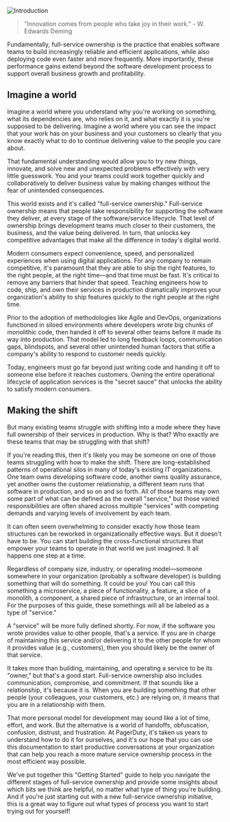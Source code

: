 ![Introduction](/assets/images/headers/FSO-Intro.png)

> "Innovation comes from people who take joy in their work." - W. Edwards Deming

Fundamentally, full-service ownership is the practice that enables software teams to build increasingly reliable and efficient applications, while also deploying code even faster and more frequently. More importantly, these performance gains extend beyond the software development process to support overall business growth and profitability.

## Imagine a world
Imagine a world where you understand why you're working on something, what its dependencies are, who relies on it, and what exactly it is you're supposed to be delivering. Imagine a world where you can see the impact that your work has on your business and your customers so clearly that you know exactly what to do to continue delivering value to the people you care about.

That fundamental understanding would allow you to try new things, innovate, and solve new and unexpected problems effectively with very little guesswork. You and your teams could work together quickly and collaboratively to deliver business value by making changes without the fear of unintended consequences.

This world exists and it's called "full-service ownership." Full-service ownership means that people take responsibility for supporting the software they deliver, at every stage of the software/service lifecycle. That level of ownership brings development teams much closer to their customers, the business, and the value being delivered. In turn, that unlocks key competitive advantages that make all the difference in today's digital world.

Modern consumers expect convenience, speed, and personalized experiences when using digital applications. For any company to remain competitive, it's paramount that they are able to ship the right features, to the right people, at the right time—and that time must be fast. It's critical to remove any barriers that hinder that speed. Teaching engineers how to code, ship, and own their services in production dramatically improves your organization's ability to ship features quickly to the right people at the right time.

Prior to the adoption of methodologies like Agile and DevOps, organizations functioned in siloed environments where developers wrote big chunks of monolithic code, then handed it off to several other teams before it made its way into production. That model led to long feedback loops, communication gaps, blindspots, and several other unintended human factors that stifle a company's ability to respond to customer needs quickly.

Today, engineers must go far beyond just writing code and handing it off to someone else before it reaches customers. Owning the entire operational lifecycle of application services is the "secret sauce" that unlocks the ability to satisfy modern consumers.

## Making the shift
But many existing teams struggle with shifting into a mode where they have full ownership of their services in production. Why is that? Who exactly are these teams that may be struggling with that shift?

If you're reading this, then it's likely you may be someone on one of those teams struggling with how to make the shift. There are long-established patterns of operational silos in many of today's existing IT organizations. One team owns developing software code, another owns quality assurance, yet another owns the customer relationship, a different team runs that software in production, and so on and so forth. All of those teams may own some part of what can be defined as the overall "service," but those varied responsibilities are often shared across multiple "services" with competing demands and varying levels of involvement by each team.

It can often seem overwhelming to consider exactly how those team structures can be reworked in organizationally effective ways. But it doesn't have to be. You can start building the cross-functional structures that empower your teams to operate in that world we just imagined. It all happens one step at a time.

Regardless of company size, industry, or operating model—someone somewhere in your organization (probably a software developer) is building something that will do something. It could be you! You can call this something a microservice, a piece of functionality, a feature, a slice of a monolith, a component, a shared piece of infrastructure, or an internal tool. For the purposes of this guide, these somethings will all be labeled as a type of "service."

A "service" will be more fully defined shortly. For now, if the software you wrote provides value to other people, that's a service. If you are in charge of maintaining this service and/or delivering it to the other people for whom it provides value (e.g., customers), then you should likely be the owner of that service.

It takes more than building, maintaining, and operating a service to be its "owner," but that's a good start. Full-service ownership also includes communication, compromise, and commitment. If that sounds like a relationship, it's because it is. When you are building something that other people (your colleagues, your customers, etc.) are relying on, it means that you are in a relationship with them.

That more personal model for development may sound like a lot of time, effort, and work. But the alternative is a world of handoffs, obfuscation, confusion, distrust, and frustration. At PagerDuty, it's taken us years to understand how to do it for ourselves, and it's our hope that you can use this documentation to start productive conversations at your organization that can help you reach a more mature service ownership process in the most efficient way possible.

We've put together this "Getting Started" guide to help you navigate the different stages of full-service ownership and provide some insights about which bits we think are helpful, no matter what type of thing you're building. And if you're just starting out with a new full-service ownership initiative, this is a great way to figure out what types of process you want to start trying out for yourself!
